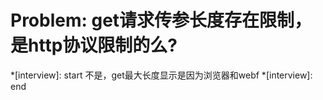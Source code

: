 # Problem: get请求传参长度存在限制，是http协议限制的么?

*[interview]: start
不是，get最大长度显示是因为浏览器和webf
*[interview]: end
